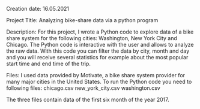 Creation date:
16.05.2021

Project Title:
Analyzing bike-share data via a python program

Description:
For this project, I wrote a Python code to explore data of a bike share system for the following cities: Washington, New York City and Chicago. The Python code is interactive with the user and allows to analyze the raw data.
With this code you can filter the data by city, month and day and you will receive several statistics for example about the most popular start time and end time of the trip.

Files:
I used data provided by Motivate, a bike share system provider for many major cities in the United States.
To run the Python code you need to following files:
chicago.csv
new_york_city.csv
washington.csv

The three files contain data of the first six month of the year 2017.
